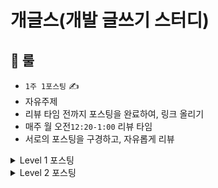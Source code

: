# 개글스(개발 글쓰기 스터디)

## 🎯 룰

- `1주 1포스팅` ✍️
- 자유주제
- 리뷰 타임 전까지 포스팅을 완료하여, 링크 올리기
- 매주 월 오전`12:20-1:00` 리뷰 타임
- 서로의 포스팅을 구경하고, 자유롭게 리뷰

<details>
<summary>Level 1 포스팅</summary>

### 자바 기본 개념

1.  [Record를 비즈니스 로직에 지양해야 하는 이유](https://velog.io/@ikjo39/Record%EB%A5%BC-%EB%B9%84%EC%A6%88%EB%8B%88%EC%8A%A4-%EB%A1%9C%EC%A7%81%EC%97%90-%EC%A7%80%EC%96%91%ED%95%B4%EC%95%BC-%ED%95%98%EB%8A%94-%EC%9D%B4%EC%9C%A0)
2.  [도메인에 Record를 써도 될까요?](https://jojodevlog.tistory.com/m/1)
3.  [final 키워드로 구현 의도를 나타내보자](https://velog.io/@ikjo39/Java-final-%ED%82%A4%EC%9B%8C%EB%93%9C%EB%A1%9C-%EA%B5%AC%ED%98%84-%EC%9D%98%EB%8F%84%EB%A5%BC-%EB%82%98%ED%83%80%EB%82%B4%EA%B8%B0)
4.  [유틸 클래스란?](https://velog.io/@ikjo39/%EC%9C%A0%ED%8B%B8-%ED%81%B4%EB%9E%98%EC%8A%A4%EB%9E%80)
5.  [Enum class - 생성자](https://velog.io/@lilychoi/Enum-class-%EC%83%9D%EC%84%B1%EC%9E%90)
6.  [[개글스] 3. 주생성자? 부생성자?](https://velog.io/@ashsty/%EA%B0%9C%EA%B8%80%EC%8A%A4-3.-%EC%A3%BC%EC%83%9D%EC%84%B1%EC%9E%90-%EB%B6%80%EC%83%9D%EC%84%B1%EC%9E%90)
7.  [객체 생성 방식에 기준이 있나요?](https://jojodevlog.tistory.com/2)
8.  [Abstract class vs Interface (virtual function vs abstract method)](https://choo.oopy.io/84026815-5393-46cf-994c-d8b3d2fb1ce0)
9.  [돈은 머니머니해도 BigDecimal를 사용하자](https://jojodevlog.tistory.com/3)
10.  [List 에 중복 객체를 가지고 있는데 순서를 고려하지 않고 equals 검사를 하고 싶어요 🫥](https://velog.io/@lilychoi/List-%EC%97%90-%EC%A4%91%EB%B3%B5-%EA%B0%9D%EC%B2%B4%EB%A5%BC-%EA%B0%80%EC%A7%80%EA%B3%A0-%EC%9E%88%EB%8A%94%EB%8D%B0-%EC%88%9C%EC%84%9C%EB%A5%BC-%EA%B3%A0%EB%A0%A4%ED%95%98%EC%A7%80-%EC%95%8A%EA%B3%A0-equals-%EA%B2%80%EC%82%AC%EB%A5%BC-%ED%95%98%EA%B3%A0-%EC%8B%B6%EC%96%B4%EC%9A%94)
11.  [[Java] String.matches() 대신 Pattern을 사용하자](https://underchord.tistory.com/31)

### 자바 프로그래밍 관련

1.  [VO(Value Object)에 대해 알아보자](https://velog.io/@ikjo39/VOValue-Object%EC%97%90-%EB%8C%80%ED%95%B4-%EC%95%8C%EC%95%84%EB%B3%B4%EC%9E%90)
2.  [VO(Value Object) vs DTO(Data Transfer Object) with record](https://shyun00.tistory.com/201)
3.  [의존성 역전을 언제 쓰나요?](https://jojodevlog.tistory.com/4)
4.  [[개글스] 5. CACHE에 대한 짧은 고찰](https://velog.io/@ashsty/%EA%B0%9C%EA%B8%80%EC%8A%A4-5.-CACHE%EC%97%90-%EB%8C%80%ED%95%9C-%EC%A7%A7%EC%9D%80-%EA%B3%A0%EC%B0%B0)
5.  [[JAVA] 캐싱 활용하기](https://shyun00.tistory.com/202)
6.  [[JAVA] 상태 패턴(State Pattern) with BlackJack](https://shyun00.tistory.com/205)
7.  [[JAVA] 불변 객체](https://velog.io/@jongmee/JAVA-%EB%B6%88%EB%B3%80-%EA%B0%9D%EC%B2%B4)
8.  [[JAVA] static object는 GC의 대상이 아니다?](https://velog.io/@jongmee/JAVA-static-object%EB%8A%94-GC%EC%9D%98-%EB%8C%80%EC%83%81%EC%9D%B4-%EC%95%84%EB%8B%88%EB%8B%A4)
9.  [[JAVA] 자바는 어떤 정렬 알고리즘을 사용할까?](https://velog.io/@jongmee/JAVA-%EC%9E%90%EB%B0%94%EB%8A%94-%EC%96%B4%EB%96%A4-%EC%A0%95%EB%A0%AC-%EC%95%8C%EA%B3%A0%EB%A6%AC%EC%A6%98%EC%9D%84-%EC%82%AC%EC%9A%A9%ED%95%A0%EA%B9%8C)
10.  [[JAVA] Thread와 Thread Scheduling](https://velog.io/@jongmee/JAVA-Thread%EC%99%80-Thread-Scheduling#start)
11.  [[JAVA] 함수형 인터페이스](https://velog.io/@masonkimseoul/JAVA-%ED%95%A8%EC%88%98%ED%98%95-%EC%9D%B8%ED%84%B0%ED%8E%98%EC%9D%B4%EC%8A%A4)

### 웹 개발과 네트워크

1.  [[네트워크] HTTP 요청 메서드](https://underchord.tistory.com/29)
2.  [DNS(Domain Name Service)](https://underchord.tistory.com/32)
3.  [[Spring] 스프링 핵심 원리 - 기본편 Section 01](https://velog.io/@masonkimseoul/Spring-%EC%8A%A4%ED%94%84%EB%A7%81-%ED%95%B5%EC%8B%AC-%EC%9B%90%EB%A6%AC-%EA%B8%B0%EB%B3%B8%ED%8E%B8-Section-01)
4.  [[Spring] 스프링 핵심 원리 - 기본편 Section 02, 03](https://velog.io/@masonkimseoul/Spring-%EC%8A%A4%ED%94%84%EB%A7%81-%ED%95%B5%EC%8B%AC-%EC%9B%90%EB%A6%AC-%EA%B8%B0%EB%B3%B8%ED%8E%B8-Section-02-03)
5.  [[Spring] 스프링 핵심 원리 - 기본편 Section 04](https://velog.io/@masonkimseoul/Spring-%EC%8A%A4%ED%94%84%EB%A7%81-%ED%95%B5%EC%8B%AC-%EC%9B%90%EB%A6%AC-%EA%B8%B0%EB%B3%B8%ED%8E%B8-Section-04)

### 테스트

1.  [[개글스] 4. getter 없이 테스트 하기?](https://velog.io/@ashsty/%EA%B0%9C%EA%B8%80%EC%8A%A4-4.-getter-%EC%97%86%EC%9D%B4-%ED%85%8C%EC%8A%A4%ED%8A%B8-%ED%95%98%EA%B8%B0)
2.  [상태를 공유하지 않는 시나리오 테스트 DynamicTest](https://jojodevlog.tistory.com/5)

### 개발 방법론

1.  [[개글스] 2. repository 공유](https://velog.io/@ashsty/%EA%B0%9C%EA%B8%80%EC%8A%A4-2.-repository-%EA%B3%B5%EC%9C%A0)
2.  [[GitHub] 코드리뷰가 익숙하지 않은 분들을 위한 GitHub에서 코드리뷰 하는법](https://shyun00.tistory.com/207)
3.  [페어 프로그래밍하는데 나만 잔디가 안 심긴다 :: 공동 커밋 🌱](https://velog.io/@lilychoi/%ED%8E%98%EC%96%B4-%ED%94%84%EB%A1%9C%EA%B7%B8%EB%9E%98%EB%B0%8D%ED%95%98%EB%8A%94%EB%8D%B0-%EB%82%98%EB%A7%8C-%EC%9E%94%EB%94%94%EA%B0%80-%EC%95%88-%EC%8B%AC%EA%B8%B4%EB%8B%A4%EA%B3%B5%EB%8F%99-%EC%BB%A4%EB%B0%8B)

### 회고

1.  [[개글스] 1. 사다리 미션 회고](https://velog.io/@ashsty/%EA%B0%9C%EA%B8%80%EC%8A%A4-1.-%EC%82%AC%EB%8B%A4%EB%A6%AC-%EB%AF%B8%EC%85%98-%ED%9A%8C%EA%B3%A0)
2.  [[우아한테크코스 2주차] TDD에서 감자로 살아남기 🥔](https://underchord.tistory.com/28)
3.  [[우아한테크코스 5주차] 블랙잭의 위험성에 대하여 🃏](https://underchord.tistory.com/30)
4.  [레벨 1의 절반을 보내고: 우테코는 내게 어떤 곳인가](https://choo.oopy.io/ca580009-e345-4974-8d7c-59d256552994)
5.  [레벨 1의 마지막 미션을 앞두고: 앞선 미션동안 학습한 내용 정리](https://choo.oopy.io/1a5e6970-fa9e-471c-8cc1-b4bdbcc03ff8)
6.  [[회고] 우테코 백엔드 6기 Level 1 🎉](https://velog.io/@jongmee/%ED%9A%8C%EA%B3%A0-%EC%9A%B0%ED%85%8C%EC%BD%94-%EB%B0%B1%EC%97%94%EB%93%9C-6%EA%B8%B0-Level-1)

</details>

<details>
<summary>Level 2 포스팅</summary>

### Spring

1. [[Spring] @Controller와 @RestController 차이, 그리고 ResponseEntity](https://shyun00.tistory.com/211)
2. [[개글스] 6. Controller와 RestController](https://velog.io/@ashsty/%EA%B0%9C%EA%B8%80%EC%8A%A4-6.-Controller%EC%99%80-RestController)
3. [ResponseBody, ResponseEntity, RestController 사용과 추상화](https://choo.oopy.io/14614551-ccbd-420d-a793-f5fe861ae738)
4. [@ResponseBody와 ResponseEntity](https://underchord.tistory.com/37)
5. [[Springboot] 유효성 검증과 예외 처리](https://velog.io/@jongmee/Springboot-%EC%9C%A0%ED%9A%A8%EC%84%B1-%EA%B2%80%EC%A6%9D%EA%B3%BC-%EC%98%88%EC%99%B8-%EC%B2%98%EB%A6%AC)
6. [Json 문자열을 Enum 값으로 변환/검증하기](https://velog.io/@jongmee/Springboot-Json-%EB%AC%B8%EC%9E%90%EC%97%B4%EC%9D%84-Enum-%EA%B0%92%EC%9C%BC%EB%A1%9C-%EB%B3%80%ED%99%98%EA%B2%80%EC%A6%9D%ED%95%98%EA%B8%B0)
7. [[Spring] DTO 검증하고 결과 알려주기 with @Valid, @ExceptionHandler](https://shyun00.tistory.com/216)
8. [Spring의 BasicErrorController](https://choo.oopy.io/3ec29822-f497-438b-9f6e-4da34041679f)
9. [[Spring] HandlerMethodArgumentResolver 사용하기](https://shyun00.tistory.com/219)
10. [HandlerMethodArgumentResolver 란](https://velog.io/@lilychoi/HandlerMethodArgumentResolver-%EB%9E%80)
11. [@Component와 @Repository는 무엇이 다른가요?](https://jojodevlog.tistory.com/6)
12. [[Spring] 그래서 DAO는 @Component vs @Repository 뭐가 맞는데?](https://velog.io/@ikjo39/Spring-%EA%B7%B8%EB%9E%98%EC%84%9C-DAO%EB%8A%94-Component-vs-Repository-%EB%AD%90%EA%B0%80-%EB%A7%9E%EB%8A%94%EB%8D%B0)
13. [POJO에서 builder 패턴의 효용성](https://choo.oopy.io/a73631d0-86ac-4ec6-946a-8cad24eae906)
14. [IoC 컨테이너와 설정 방법](https://underchord.tistory.com/38)
15. [[Spring] 스프링 핵심 원리 - 기본편 Section 05](https://velog.io/@masonkimseoul/Spring-%EC%8A%A4%ED%94%84%EB%A7%81-%ED%95%B5%EC%8B%AC-%EC%9B%90%EB%A6%AC-%EA%B8%B0%EB%B3%B8%ED%8E%B8-Section-05)
16. [[Spring] 스프링 핵심 원리 - 기본편 Section 06](https://velog.io/@masonkimseoul/Spring-%EC%8A%A4%ED%94%84%EB%A7%81-%ED%95%B5%EC%8B%AC-%EC%9B%90%EB%A6%AC-%EA%B8%B0%EB%B3%B8%ED%8E%B8-Section-06)

### Web

1. [DELETE의 멱등성 보장 & DELETE의 id 검증 필요성(200, 400 status code)](https://choo.oopy.io/f96abab2-abcf-4d96-b62b-d2d0771fb2c2)
2. [중첩 리소스에 대한 REST API 디자인 (with. 좋은 API란)](https://choo.oopy.io/c6380ae2-1e2b-47e0-93e5-967d10604105)
3. [DAO vs Repository](https://velog.io/@lilychoi/DAO-vs-Repository)
4. [[개글스] 8. DAO vs Repository](https://velog.io/@ashsty/%EA%B0%9C%EA%B8%80%EC%8A%A4-8.-DAO-vs-Repository)
5. [Dao 클래스에 Repository 어노테이션을 붙여도 될까](https://choo.oopy.io/68f227ca-14a9-4a0c-90c6-c6fe6a1b1184)
6. [[Spring] Controller, Service 레이어에서 DTO의 사용](https://shyun00.tistory.com/214)
7. [Web 계층의 DTO와 네이밍 컨벤션](https://choo.oopy.io/cc83ee33-e8cd-4910-9dfb-82880f7efcc7)
8. [오버엔지니어링과 Dao 레이어 분리](https://choo.oopy.io/2050df17-66e9-494f-8d2c-427bc92719dc)
9. [비즈니스 로직과 도메인 로직을 구분해 얻는 장점](https://choo.oopy.io/015c42f8-36aa-4fa4-a6f5-0ddc3444f8a1)
10. [Repository의 구현체를 숨겼을 때 얻을 수 있는 장점](https://choo.oopy.io/7623156f-17be-4af9-8714-cbb5722cc642)
11. [Service에서 다른 Service 의존 vs Repository 의존](https://choo.oopy.io/5480a4b3-a522-411f-aafd-fdfbb50f204d)

### Java

1. [[Java] Enum을 비교해 보자](https://underchord.tistory.com/36)
2. [Integer.valueOf(127) == Integer.valueOf(127) 가 true 인 이유](https://velog.io/@lilychoi/Integer.valueOf127-Integer.valueOf127-%EA%B0%80-true-%EC%9D%B8-%EC%9D%B4%EC%9C%A0)
3. [[개글스] 7. 기본 생성자를 명시해야 하는 이유](https://velog.io/@ashsty/%EA%B0%9C%EA%B8%80%EC%8A%A4-7.-%EA%B8%B0%EB%B3%B8-%EC%83%9D%EC%84%B1%EC%9E%90%EB%A5%BC-%EB%AA%85%EC%8B%9C%ED%95%B4%EC%95%BC-%ED%95%98%EB%8A%94-%EC%9D%B4%EC%9C%A0)
4. [[Java] DispatcherServlet 하기 전에 Servlet 먼저](https://velog.io/@ikjo39/Java-DispatcherServlet-%ED%95%98%EA%B8%B0-%EC%A0%84%EC%97%90-Servlet-%EB%A8%BC%EC%A0%80)
5. [[Java] 예외 전환시 기존 예외의 Stack Trace는 항상 로그에 남겨야 하나](https://velog.io/@ikjo39/%EC%98%88%EC%99%B8-%EC%A0%84%ED%99%98%EC%8B%9C-Stack-Trace%EB%8A%94-%EB%A1%9C%EA%B7%B8%EC%97%90-%ED%95%AD%EC%83%81-%EC%9E%88%EC%96%B4%EC%95%BC%ED%95%A0%EA%B9%8C)

### JPA

1. [[JPA] @Embedded, @Embeddable 개념과 사용법](https://shyun00.tistory.com/221)
2. [JPA에서 감자로 살아남기 🥔](https://underchord.tistory.com/40)
3. [All About JPA Persistence Context](https://velog.io/@lilychoi/JPA-Persistence-Context)
4. [JPA vs Spring Data JPA](https://velog.io/@ashsty/9.-JPA-vs-Spring-Data-JPA)
5. [fetchType 동작 방식에 대한 고찰](https://velog.io/@ashsty/%EA%B0%9C%EA%B8%80%EC%8A%A4-10.-JPA%EC%99%80-Spring-Data-JPA-%EA%B7%B8%EB%A6%AC%EA%B3%A0-FetchType)
6. [역할이 추가되어 무거워지는 엔티티에 관한 짧은 고찰](https://velog.io/@masonkimseoul/%EC%97%AD%ED%95%A0%EC%9D%B4-%EC%B6%94%EA%B0%80%EB%90%98%EC%96%B4-%EB%AC%B4%EA%B1%B0%EC%9B%8C%EC%A7%80%EB%8A%94-%EC%97%94%ED%8B%B0%ED%8B%B0%EC%97%90-%EA%B4%80%ED%95%9C-%EC%A7%A7%EC%9D%80-%EA%B3%A0%EC%B0%B0)
7. [[Spring] 다양한 기본키(대리키) 생성 전략](https://velog.io/@ikjo39/Spring-%EB%8B%A4%EC%96%91%ED%95%9C-%EA%B8%B0%EB%B3%B8%ED%82%A4%EB%8C%80%EB%A6%AC%ED%82%A4-%EC%83%9D%EC%84%B1-%EC%A0%84%EB%9E%B5)

### 테스트

1. [[Spring, JUnit5] 테스트 격리: DB 초기화 (InitializingBean, BeforeEachCallback)](https://shyun00.tistory.com/222)
2. [[Springboot] @DirtiesContext는 H2 DB를 초기화해줄까?](https://velog.io/@jongmee/DirtiesContext%EB%8A%94-H2-DB%EB%A5%BC-%EC%B4%88%EA%B8%B0%ED%99%94%ED%95%B4%EC%A4%84%EA%B9%8C)
3. [SpringBootTest 격리 방법 : @DirtiestContext의 대체재](https://jojodevlog.tistory.com/8)
4. [[Spring] RestClient, MockRestServiceServer로 단위 테스트하기](https://shyun00.tistory.com/225)
5. [Controller는 어떻게 테스트 할까?(feat. RestAssured vs MockMvc)](https://jojodevlog.tistory.com/9)
6. [코드로 더미 데이터를 추가해보자](https://jojodevlog.tistory.com/10)
7. [[Springboot] Spring Web MVC와 Web layer 테스트](https://velog.io/@jongmee/Springboot-Spring-MVC%EC%99%80-%ED%85%8C%EC%8A%A4%ED%8A%B8)

### DB

1. [JDBC와 함께 @Transactional 알고 써보기](https://velog.io/@jongmee/Springboot-JDBC%EC%99%80-%ED%95%A8%EA%BB%98-Transactional-%EC%95%8C%EA%B3%A0-%EC%8D%A8%EB%B3%B4%EA%B8%B0)
2. [DB Connection Pool 이란](https://velog.io/@lilychoi/DB-Connection-Pool-%EC%9D%B4%EB%9E%80)
3. [InnoDB의 Read-Only Transaction 최적화](https://velog.io/@jongmee/Database-InnoDB%EC%9D%98-Read-Only-Transaction-%EC%B5%9C%EC%A0%81%ED%99%94)

### 트러블슈팅

1. [[트러블슈팅] 예약 생성 API에서 동시성 고려하기](https://velog.io/@jongmee/%ED%8A%B8%EB%9F%AC%EB%B8%94%EC%8A%88%ED%8C%85-%EC%98%88%EC%95%BD-%EC%83%9D%EC%84%B1-API%EC%97%90%EC%84%9C-%EB%8F%99%EC%8B%9C%EC%84%B1-%EA%B3%A0%EB%A0%A4%ED%95%98%EA%B8%B0)
2. [[트러블슈팅] 이벤트와 비동기 메소드로 외부 api 호출 롤백하기 (그리고 테스트하기)](https://velog.io/@jongmee/%ED%8A%B8%EB%9F%AC%EB%B8%94%EC%8A%88%ED%8C%85-%EC%9D%B4%EB%B2%A4%ED%8A%B8%EC%99%80-%EB%B9%84%EB%8F%99%EA%B8%B0-%EB%A9%94%EC%86%8C%EB%93%9C%EB%A1%9C-%EC%99%B8%EB%B6%80-api-%ED%98%B8%EC%B6%9C-%EB%A1%A4%EB%B0%B1%ED%95%98%EA%B8%B0-%EA%B7%B8%EB%A6%AC%EA%B3%A0-%ED%85%8C%EC%8A%A4%ED%8A%B8%ED%95%98%EA%B8%B0)

### 문서화

1. [[Spring] RestAssured, RestDocs로 API 문서 자동화 하기 with 공식문서](https://shyun00.tistory.com/227)

### 회고

1. [[우아한테크코스] 로그인에서 감자로 살아남기](https://underchord.tistory.com/39)
2. [기술적 의사 결정은 어떻게 해야 할까? (feat. REST Clients)](https://underchord.tistory.com/41)

</details>
